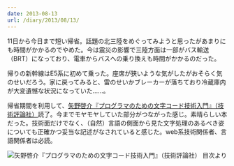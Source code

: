 ```yaml
---
date: 2013-08-13
url: /diary/2013/08/13/
---
```


11日から今日まで短い帰省。話題の北三陸をめぐってみようと思ったがあまりにも時間がかかるのでやめた。今は震災の影響で三陸方面は一部がバス輸送（BRT）になっており、電車からバスへの乗り換えも時間がかかるのだった。

帰りの新幹線はE5系に初めて乗った。座席が狭いような気がしたがおそらく気のせいだろう。家に戻ってみると、雷のせいかブレーカーが落ちており冷蔵庫内が大変遺憾な状況になっていた……。

帰省期間を利用して、[矢野啓介『プログラマのための文字コード技術入門』（技術評論社）](http://www.amazon.co.jp/dp/477414164X/)読了。今までモヤモヤしていた部分がつながった感じ。素晴らしい本だった。技術面だけでなく、（自然）言語の側面から見た文字処理のあるべき姿についても正確かつ妥当な記述がなされていると感じた。web系技術関係者、言語関係者は必読。

![矢野啓介『プログラマのための文字コード技術入門』（技術評論社） 目次より](http://instagram.com/p/c5JOk4yLkh/media?size=l "矢野啓介『プログラマのための文字コード技術入門』（技術評論社） 目次より")